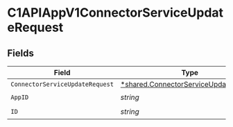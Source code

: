 # C1APIAppV1ConnectorServiceUpdateRequest


## Fields

| Field                                                                                                | Type                                                                                                 | Required                                                                                             | Description                                                                                          |
| ---------------------------------------------------------------------------------------------------- | ---------------------------------------------------------------------------------------------------- | ---------------------------------------------------------------------------------------------------- | ---------------------------------------------------------------------------------------------------- |
| `ConnectorServiceUpdateRequest`                                                                      | [*shared.ConnectorServiceUpdateRequest](../../../pkg/models/shared/connectorserviceupdaterequest.md) | :heavy_minus_sign:                                                                                   | N/A                                                                                                  |
| `AppID`                                                                                              | *string*                                                                                             | :heavy_check_mark:                                                                                   | N/A                                                                                                  |
| `ID`                                                                                                 | *string*                                                                                             | :heavy_check_mark:                                                                                   | N/A                                                                                                  |
